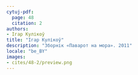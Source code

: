 ```yaml
---
cytuj-pdf:
  page: 48
  citation: 2
authors:
- Ігар Кулікоў
title: "Ігар Кулікоў"
description: "Зборнік «Паварот на мора». 2011"
locale: "be_BY"
images:
- cites/48-2/preview.png
---
```

